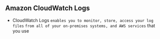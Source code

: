 ## Amazon CloudWatch Logs

- CloudWatch Logs `enables you to monitor, store, access your log files` `from all of your on-premises systems, and AWS services` that you use
